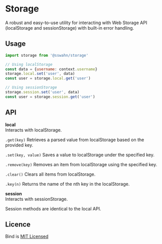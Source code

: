 # Storage
A robust and easy-to-use utility for interacting with Web Storage API (localStorage and sessionStorage) with built-in error handling.  

## Usage  

```javascript
import storage from '@sswahn/storage'

// Using localStorage
const data = {username: context.username}
storage.local.set('user', data)
const user = storage.local.get('user')

// Using sessionStorage
storage.session.set('user', data)
const user = storage.session.get('user')
```

## API  

**local**  
Interacts with localStorage.  

`.get(key)`
Retrieves a parsed value from localStorage based on the provided key.  

`.set(key, value)`
Saves a value to localStorage under the specified key.  

`.remove(key)`
Removes an item from localStorage using the specified key.  

`.clear()`
Clears all items from localStorage.  

`.key(n)`
Returns the name of the nth key in the localStorage.  

**session**  
Interacts with sessionStorage.  

Session methods are identical to the local API.  

## Licence
Bind is [MIT Licensed](https://github.com/sswahn/bind/blob/main/LICENSE)

